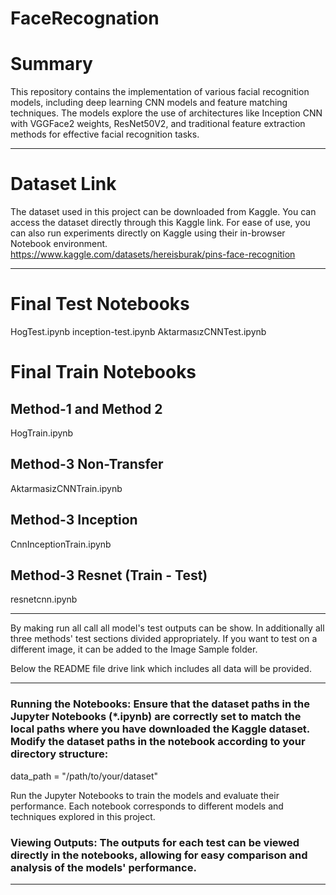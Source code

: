 # FaceRecognation

# Summary
This repository contains the implementation of various facial recognition models, including deep learning CNN models and feature matching techniques. The models explore the use of architectures like Inception CNN with VGGFace2 weights, ResNet50V2, and traditional feature extraction methods for effective facial recognition tasks.

---
# Dataset Link 
The dataset used in this project can be downloaded from Kaggle. You can access the dataset directly through this Kaggle link. For ease of use, you can also run experiments directly on Kaggle using their in-browser Notebook environment.
https://www.kaggle.com/datasets/hereisburak/pins-face-recognition

---
# Final Test Notebooks
HogTest.ipynb
inception-test.ipynb
AktarmasızCNNTest.ipynb

# Final Train Notebooks

## Method-1 and Method 2
HogTrain.ipynb

## Method-3 Non-Transfer
AktarmasizCNNTrain.ipynb

## Method-3 Inception
CnnInceptionTrain.ipynb

## Method-3 Resnet (Train - Test)

resnetcnn.ipynb

---

By making run all call all model's test outputs can be show. In additionally all three methods' test sections divided appropriately. If you want to test on a different image, it can be added to the Image Sample folder.

Below the README file drive link which includes all data will be provided.

---

### Running the Notebooks: Ensure that the dataset paths in the Jupyter Notebooks (*.ipynb) are correctly set to match the local paths where you have downloaded the Kaggle dataset. Modify the dataset paths in the notebook according to your directory structure:
data_path = "/path/to/your/dataset"

Run the Jupyter Notebooks to train the models and evaluate their performance. Each notebook corresponds to different models and techniques explored in this project.

### Viewing Outputs: The outputs for each test can be viewed directly in the notebooks, allowing for easy comparison and analysis of the models' performance.

---

